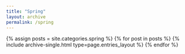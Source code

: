 ```yaml
---
title: "Spring"
layout: archive
permalink: /spring
---
```


{% assign posts = site.categories.spring %}
{% for post in posts %} {% include archive-single.html type=page.entries_layout %} {% endfor %}
